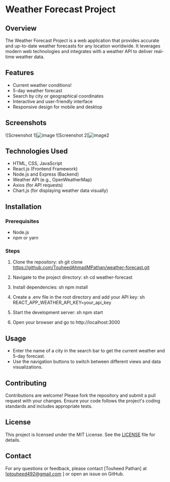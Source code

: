 # Weather Forecast Project

## Overview
The Weather Forecast Project is a web application that provides accurate and up-to-date weather forecasts for any location worldwide. It leverages modern web technologies and integrates with a weather API to deliver real-time weather data.

## Features
- Current weather conditions!
- 5-day weather forecast
- Search by city or geographical coordinates
- Interactive and user-friendly interface
- Responsive design for mobile and desktop

## Screenshots
![Screenshot 1]![image](https://github.com/TouheedAhmadMPathan/weather-forecasting-/assets/139674081/0682be8e-4d67-43b4-8412-697b779651eb)
![Screenshot 2]![image2](https://github.com/TouheedAhmadMPathan/weather-forecasting-/assets/139674081/45145942-ac46-48a6-8d1f-74cc13ad00fc)


## Technologies Used
- HTML, CSS, JavaScript
- React.js (Frontend Framework)
- Node.js and Express (Backend)
- Weather API (e.g., OpenWeatherMap)
- Axios (for API requests)
- Chart.js (for displaying weather data visually)

## Installation

### Prerequisites
- Node.js
- npm or yarn

### Steps
1. Clone the repository:
    sh
    git clone https://github.com/TouheedAhmadMPathan/weather-forecast.git
    
2. Navigate to the project directory:
    sh
    cd weather-forecast
    
3. Install dependencies:
    sh
    npm install
    
4. Create a .env file in the root directory and add your API key:
    sh
    REACT_APP_WEATHER_API_KEY=your_api_key
    
5. Start the development server:
    sh
    npm start
    
6. Open your browser and go to http://localhost:3000

## Usage
- Enter the name of a city in the search bar to get the current weather and 5-day forecast.
- Use the navigation buttons to switch between different views and data visualizations.

## Contributing
Contributions are welcome! Please fork the repository and submit a pull request with your changes. Ensure your code follows the project's coding standards and includes appropriate tests.

## License
This project is licensed under the MIT License. See the [LICENSE](LICENSE) file for details.

## Contact
For any questions or feedback, please contact [Touheed Pathan] at [ptouheed492@gmail.com ] or open an issue on GitHub.
